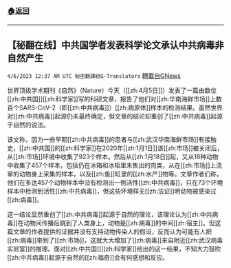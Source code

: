 ###  [:house:返回](README.md)
---


## 【秘翻在线】中共国学者发表科学论文承认中共病毒非自然产生
`4/6/2023 12:37 AM UTC 秘密翻譯組G-Translators` [轉載自GNews](https://gnews.org/articles/1074357)

         

世界顶级学术期刊《自然》（Nature）今天（[[zh:4月5日]]）发表了一篇由数位[[zh:中共国]][[zh:科学家]]写的科研文章，报告了他们对[[zh:华南海鲜市场]]上数百个SARS-CoV-2（即[[zh:中共病毒]]）[[zh:病原体]]样本的检测结果。虽然世界对[[zh:中共病毒]]起源仍未最终确定，但文章的结论却重创了[[zh:中共病毒]]起源于自然的说法。

该文称，因为一些早期[[zh:中共病毒]]的患者与[[zh:武汉华南海鲜市场]]有接触史，[[zh:中共国]]的[[zh:科学家]]在2020年[[zh:1月1日]]该[[zh:市场]]被关闭后，从[[zh:市场]]环境中收集了923个样本。然后从[[zh:1月18日]]起，又从18种动物中收集了457个样本，包括仍在冰箱和冰柜里未售出的肉类，从在[[zh:市场]]上流窜的动物身上采集的样本，以及[[zh:鱼]]缸里的[[zh:水产]]物等。文章作者们称，他们在多达457个动物样本中没有检测出一例活性[[zh:中共病毒]]，只在73个环境样本中检测到活性[[zh:中共病毒]]，但这些环境样无[[zh:法证]]明动物被感染过[[zh:病毒]]。

这一结论显然重创了[[zh:中共病毒]]起源于自然的理论，该理论认为[[zh:中共病毒]]在动物间传播后跳到了人类身上，动物是[[zh:病毒]]的中间[[zh:宿主]]。但这篇文章的作者提供的证据并没有支持动物传染人的假设，反而认为可能有人把[[zh:病毒]]带到了[[zh:市场]]，这就大大增加了[[zh:病毒]]来自附近[[zh:武汉病毒实验室]]的推理。面对[[zh:中共国]][[zh:科学家]]给出的这一结果，不知大力鼓吹[[zh:中共病毒]]起源于自然的[[zh:福奇]]会有何感想和反应。
